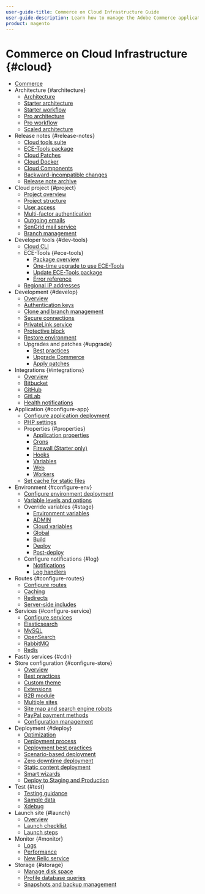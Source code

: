 ```yaml
---
user-guide-title: Commerce on Cloud Infrastructure Guide
user-guide-description: Learn how to manage the Adobe Commerce application on cloud infrastructure.
product: magento
---
```


# Commerce on Cloud Infrastructure {#cloud}

+ [Commerce](overview.md)
+ Architecture {#architecture}
    + [Architecture](architecture/cloud-architecture.md)
    + [Starter architecture](architecture/starter-architecture.md)
    + [Starter workflow](architecture/starter-develop-deploy-workflow.md)
    + [Pro architecture](architecture/pro-architecture.md)
    + [Pro workflow](architecture/pro-develop-deploy-workflow.md)
    + [Scaled architecture](architecture/scaled-architecture.md)
+ Release notes {#release-notes}
    + [Cloud tools suite](release-notes/cloud-tools.md)
    + [ECE-Tools package](release-notes/ece-tools-package.md)
    + [Cloud Patches](release-notes/cloud-patches.md)
    + [Cloud Docker](release-notes/cloud-docker.md)
    + [Cloud Components](release-notes/cloud-components.md)
    + [Backward-incompatible changes](release-notes/backward-incompatible-changes.md)
    + [Release note archive](release-notes/cloud-release-archive.md)
+ Cloud project {#project}
    + [Project overview](project/overview.md)
    + [Project structure](project/file-structure.md)
    + [User access](project/user-access.md)
    + [Multi-factor authentication](project/multi-factor-authentication.md)
    + [Outgoing emails](project/outgoing-emails.md)
    + [SenGrid mail service](project/sendgrid.md)
    + [Branch management](project/console-branches.md)
+ Developer tools {#dev-tools}
    + [Cloud CLI](dev-tools/cloud-cli.md)
    + ECE-Tools {#ece-tools}
        + [Package overview](dev-tools/package-overview.md)
        + [One-time upgrade to use ECE-Tools](dev-tools/install-package.md)
        + [Update ECE-Tools package](dev-tools/update-package.md)
        + [Error reference](dev-tools/error-reference.md)
    + [Regional IP addresses](dev-tools/regional-ip-addresses.md)
+ Development {#develop}
    + [Overview](development/overview.md)
    + [Authentication keys](development/authentication-keys.md)
    + [Clone and branch management](development/cli-branches.md)
    + [Secure connections](development/secure-connections.md)
    + [PrivateLink service](development/privatelink-service.md)
    + [Protective block](development/protective-block.md)
    + [Restore environment](development/restore-environment.md)
    + Upgrades and patches {#upgrade}
        + [Best practices](development/best-practices.md)
        + [Upgrade Commerce](development/commerce-version.md)
        + [Apply patches](development/apply-patches.md)
+ Integrations {#integrations}
    + [Overview](integrations/overview.md)
    + [Bitbucket](integrations/bitbucket.md)
    + [GitHub](integrations/github.md)
    + [GitLab](integrations/gitlab.md)
    + [Health notifications](integrations/health-notifications.md)
+ Application {#configure-app}
    + [Configure application deployment](application/configure-app-yaml.md)
    + [PHP settings](application/php-settings.md)
    + Properties {#properties}
        + [Application properties](application/properties.md)
        + [Crons](application/crons-property.md)
        + [Firewall (Starter only)](application/firewall-property.md)
        + [Hooks](application/hooks-property.md)
        + [Variables](application/variables-property.md)
        + [Web](application/web-property.md)
        + [Workers](application/workers-property.md)
    + [Set cache for static files](application/set-cache.md)
+ Environment {#configure-env}
    + [Configure environment deployment](environment/configure-env-yaml.md)
    + [Variable levels and options](environment/variable-levels.md)
    + Override variables {#stage}
        + [Environment variables](environment/variables-intro.md)
        + [ADMIN](environment/variables-admin.md)
        + [Cloud variables](environment/variables-cloud.md)
        + [Global](environment/variables-global.md)
        + [Build](environment/variables-build.md)
        + [Deploy](environment/variables-deploy.md)
        + [Post-deploy](environment/variables-post-deploy.md)
    + Configure notifications {#log}
        + [Notifications](environment/set-up-notifications.md)
        + [Log handlers](environment/log-handlers.md)
+ Routes {#configure-routes}
    + [Configure routes](routes/routes-yaml.md)
    + [Caching](routes/caching.md)
    + [Redirects](routes/redirects.md)
    + [Server-side includes](routes/server-side-includes.md)
+ Services {#configure-service}
    + [Configure services](services/services-yaml.md)
    + [Elasticsearch](services/elasticsearch.md)
    + [MySQL](services/mysql.md)
    + [OpenSearch](services/opensearch.md)
    + [RabbitMQ](services/rabbitmq.md)
    + [Redis](services/redis.md)
+ Fastly services {#cdn}
+ Store configuration {#configure-store}
    + [Overview](store/overview.md)
    + [Best practices](store/best-practices.md)
    + [Custom theme](store/custom-theme.md)
    + [Extensions](store/extensions.md)
    + [B2B module](store/b2b-module.md)
    + [Multiple sites](store/multiple-sites.md)
    + [Site map and search engine robots](store/robots-sitemap.md)
    + [PayPal payment methods](store/paypal.md)
    + [Configuration management](store/store-settings.md)
+ Deployment {#deploy}
    + [Optimization](deploy/optimization.md)
    + [Deployment process](deploy/process.md)
    + [Deployment best practices](deploy/best-practices.md)
    + [Scenario-based deployment](deploy/scenario-based.md)
    + [Zero downtime deployment](deploy/reduce-downtime.md)
    + [Static content deployment](deploy/static-content.md)
    + [Smart wizards](deploy/smart-wizards.md)
    + [Deploy to Staging and Production](deploy/staging-production.md)
+ Test {#test}
    + [Testing guidance](test/guidance.md)
    + [Sample data](test/sample-data.md)
    + [Xdebug](test/debug.md)
+ Launch site {#launch}
    + [Overview](launch/overview.md)
    + [Launch checklist](launch/checklist.md)
    + [Launch steps](launch/steps.md)
+ Monitor {#monitor}
    + [Logs](monitor/log-locations.md)
    + [Performance](monitor/performance.md)
    + [New Relic service](monitor/new-relic.md)
+ Storage {#storage}
    + [Manage disk space](storage/manage-disk-space.md)
    + [Profile database queries](storage/profile-database-queries.md)
    + [Snapshots and backup management](storage/snapshots.md)
